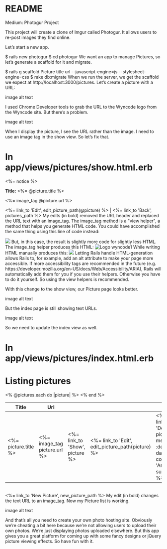 # README

Medium: Photogur Project

This project will create a clone of Imgur called Photogur. It allows users to re-post images they find online.

Let’s start a new app.

$ rails new photogur
$ cd photogur
We want an app to manage Pictures, so let’s generate a scaffold for it and migrate.

$ rails g scaffold Picture title url --javascript-engine=js --stylesheet-engine=css
$ rake db:migrate
When we run the server, we get the scaffold we expect at http://localhost:3000/pictures. Let’s create a picture with a URL:

image alt text

I used Chrome Developer tools to grab the URL to the Wyncode logo from the Wyncode site. But there’s a problem.

image alt text

When I display the picture, I see the URL rather than the image. I need to use an image tag in the show view. So let’s fix that.

# In app/views/pictures/show.html.erb

<p id="notice"><%= notice %></p>
<p>
  <strong>Title:</strong>
  <%= @picture.title %>
</p>
<p>
  <%= image_tag @picture.url %>
</p>

<%= link_to 'Edit', edit_picture_path(@picture) %> |
<%= link_to 'Back', pictures_path %>
My edits (in bold) removed the URL header and replaced the URL text with an image_tag. The image_tag method is a "view helper", a method that helps you generate HTML code. You could have accomplished the same thing using this line of code instead:

<img src="<%= @picture.url %>">
But, in this case, the result is slightly more code for slightly less HTML. The image_tag helper produces this HTML:

<img alt="Logo wyncode1" src="http://wyncode.co/wp-content/uploads/2014/02/logo-wyncode1.png" />
While writing HTML manually produces this:

<img src="[http://wyncode.co/wp-content/uploads/2014/02/logo-wyncode1.png](http://wyncode.co/wp-content/uploads/2014/02/logo-wyncode1.png)">
Letting Rails handle HTML-generation allows Rails to, for example, add an alt attribute to make your page more accessible. If more accessibility tags are recommended in the future (e.g. https://developer.mozilla.org/en-US/docs/Web/Accessibility/ARIA), Rails will automatically add them for you if you use their helpers. Otherwise you have to do it yourself. So using the view helpers is recommended.

With this change to the show view, our Picture page looks better.

image alt text

But the index page is still showing text URLs.

image alt text

So we need to update the index view as well.

 # In app/views/pictures/index.html.erb

<h1>Listing pictures</h1>
<table>
  <thead>
    <tr>
      <th>Title</th>
      <th>Url</th>
      <th colspan="3"></th>
    </tr>
  </thead>

  <tbody>
    <% @pictures.each do |picture| %>
      <tr>
        <td><%= picture.title %></td>
        <td><%= image_tag picture.url %></td>
        <td><%= link_to 'Show', picture %></td>
        <td><%= link_to 'Edit', edit_picture_path(picture) %></td>
        <td><%= link_to 'Destroy', picture, method: :delete, data: { confirm: 'Are you sure?' } %></td>
      </tr>
    <% end %>
  </tbody>
</table>

<br>
<%= link_to 'New Picture', new_picture_path %>
My edit (in bold) changes the text URL to an image_tag. Now my Picture list is working.

image alt text

And that’s all you need to create your own photo hosting site. Obviously we’re cheating a bit here because we’re not allowing users to upload their own photos. We’re just displaying photos uploaded elsewhere. But this app gives you a great platform for coming up with some fancy designs or jQuery picture viewing effects. So have fun with it.
